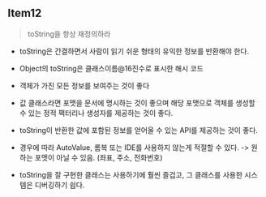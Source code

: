 ## Item12

> toString을 항상 재정의하라

- toString은 간결하면서 사람이 읽기 쉬운 형태의 유익한 정보를 반환해야 한다.

- Object의 toString은 클래스이름@16진수로 표시한 해시 코드

- 객체가 가진 모든 정보를 보여주는 것이 좋다

- 값 클래스라면 포맷을 문서에 명시하는 것이 좋으며 해당 포맷으로 객체를 생성할 수 있는 정적 팩터리나 생성자를 제공하는 것이 좋다.

- toString이 반환한 값에 포함된 정보를 얻어올 수 있는 API를 제공하는 것이 좋다.

- 경우에 따라 AutoValue, 롬복 또는 IDE를 사용하지 않는게 적절할 수 있다. -> 원하는 포맷이 아닐 수 있음. (좌표, 주소, 전화번호)

- toString을 잘 구현한 클래스는 사용하기에 훨씬 즐겁고, 그 클래스를 사용한 시스템은 디버깅하기 쉽다. 
